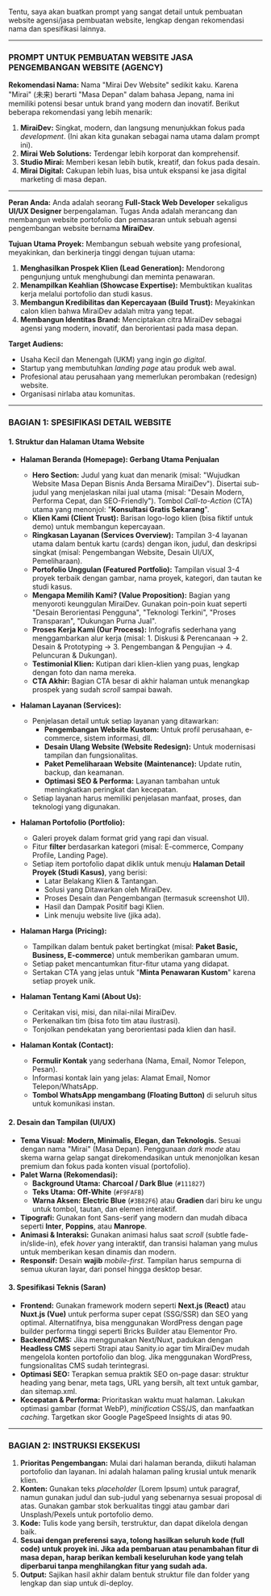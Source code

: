 Tentu, saya akan buatkan prompt yang sangat detail untuk pembuatan website agensi/jasa pembuatan website, lengkap dengan rekomendasi nama dan spesifikasi lainnya.

---

### **PROMPT UNTUK PEMBUATAN WEBSITE JASA PENGEMBANGAN WEBSITE (AGENCY)**

**Rekomendasi Nama:**
Nama "Mirai Dev Website" sedikit kaku. Karena "Mirai" (未来) berarti "Masa Depan" dalam bahasa Jepang, nama ini memiliki potensi besar untuk brand yang modern dan inovatif. Berikut beberapa rekomendasi yang lebih menarik:

1.  **MiraiDev:** Singkat, modern, dan langsung menunjukkan fokus pada *development*. (Ini akan kita gunakan sebagai nama utama dalam prompt ini).
2.  **Mirai Web Solutions:** Terdengar lebih korporat dan komprehensif.
3.  **Studio Mirai:** Memberi kesan lebih butik, kreatif, dan fokus pada desain.
4.  **Mirai Digital:** Cakupan lebih luas, bisa untuk ekspansi ke jasa digital marketing di masa depan.

---

**Peran Anda:**
Anda adalah seorang **Full-Stack Web Developer** sekaligus **UI/UX Designer** berpengalaman. Tugas Anda adalah merancang dan membangun website portofolio dan pemasaran untuk sebuah agensi pengembangan website bernama **MiraiDev**.

**Tujuan Utama Proyek:**
Membangun sebuah website yang profesional, meyakinkan, dan berkinerja tinggi dengan tujuan utama:
1.  **Menghasilkan Prospek Klien (Lead Generation):** Mendorong pengunjung untuk menghubungi dan meminta penawaran.
2.  **Menampilkan Keahlian (Showcase Expertise):** Membuktikan kualitas kerja melalui portofolio dan studi kasus.
3.  **Membangun Kredibilitas dan Kepercayaan (Build Trust):** Meyakinkan calon klien bahwa MiraiDev adalah mitra yang tepat.
4.  **Membangun Identitas Brand:** Menciptakan citra MiraiDev sebagai agensi yang modern, inovatif, dan berorientasi pada masa depan.

**Target Audiens:**
* Usaha Kecil dan Menengah (UKM) yang ingin *go digital*.
* Startup yang membutuhkan *landing page* atau produk web awal.
* Profesional atau perusahaan yang memerlukan perombakan (redesign) website.
* Organisasi nirlaba atau komunitas.

---

### **BAGIAN 1: SPESIFIKASI DETAIL WEBSITE**

#### **1. Struktur dan Halaman Utama Website**

* **Halaman Beranda (Homepage): Gerbang Utama Penjualan**
    * **Hero Section:** Judul yang kuat dan menarik (misal: "Wujudkan Website Masa Depan Bisnis Anda Bersama MiraiDev"). Disertai sub-judul yang menjelaskan nilai jual utama (misal: "Desain Modern, Performa Cepat, dan SEO-Friendly"). Tombol *Call-to-Action* (CTA) utama yang menonjol: "**Konsultasi Gratis Sekarang**".
    * **Klien Kami (Client Trust):** Barisan logo-logo klien (bisa fiktif untuk demo) untuk membangun kepercayaan.
    * **Ringkasan Layanan (Services Overview):** Tampilan 3-4 layanan utama dalam bentuk kartu (cards) dengan ikon, judul, dan deskripsi singkat (misal: Pengembangan Website, Desain UI/UX, Pemeliharaan).
    * **Portofolio Unggulan (Featured Portfolio):** Tampilan visual 3-4 proyek terbaik dengan gambar, nama proyek, kategori, dan tautan ke studi kasus.
    * **Mengapa Memilih Kami? (Value Proposition):** Bagian yang menyoroti keunggulan MiraiDev. Gunakan poin-poin kuat seperti "Desain Berorientasi Pengguna", "Teknologi Terkini", "Proses Transparan", "Dukungan Purna Jual".
    * **Proses Kerja Kami (Our Process):** Infografis sederhana yang menggambarkan alur kerja (misal: 1. Diskusi & Perencanaan -> 2. Desain & Prototyping -> 3. Pengembangan & Pengujian -> 4. Peluncuran & Dukungan).
    * **Testimonial Klien:** Kutipan dari klien-klien yang puas, lengkap dengan foto dan nama mereka.
    * **CTA Akhir:** Bagian CTA besar di akhir halaman untuk menangkap prospek yang sudah *scroll* sampai bawah.

* **Halaman Layanan (Services):**
    * Penjelasan detail untuk setiap layanan yang ditawarkan:
        * **Pengembangan Website Kustom:** Untuk profil perusahaan, e-commerce, sistem informasi, dll.
        * **Desain Ulang Website (Website Redesign):** Untuk modernisasi tampilan dan fungsionalitas.
        * **Paket Pemeliharaan Website (Maintenance):** Update rutin, backup, dan keamanan.
        * **Optimasi SEO & Performa:** Layanan tambahan untuk meningkatkan peringkat dan kecepatan.
    * Setiap layanan harus memiliki penjelasan manfaat, proses, dan teknologi yang digunakan.

* **Halaman Portofolio (Portfolio):**
    * Galeri proyek dalam format grid yang rapi dan visual.
    * Fitur **filter** berdasarkan kategori (misal: E-commerce, Company Profile, Landing Page).
    * Setiap item portofolio dapat diklik untuk menuju **Halaman Detail Proyek (Studi Kasus)**, yang berisi:
        * Latar Belakang Klien & Tantangan.
        * Solusi yang Ditawarkan oleh MiraiDev.
        * Proses Desain dan Pengembangan (termasuk screenshot UI).
        * Hasil dan Dampak Positif bagi Klien.
        * Link menuju website live (jika ada).

* **Halaman Harga (Pricing):**
    * Tampilkan dalam bentuk paket bertingkat (misal: **Paket Basic, Business, E-commerce**) untuk memberikan gambaran umum.
    * Setiap paket mencantumkan fitur-fitur utama yang didapat.
    * Sertakan CTA yang jelas untuk "**Minta Penawaran Kustom**" karena setiap proyek unik.

* **Halaman Tentang Kami (About Us):**
    * Ceritakan visi, misi, dan nilai-nilai MiraiDev.
    * Perkenalkan tim (bisa foto tim atau ilustrasi).
    * Tonjolkan pendekatan yang berorientasi pada klien dan hasil.

* **Halaman Kontak (Contact):**
    * **Formulir Kontak** yang sederhana (Nama, Email, Nomor Telepon, Pesan).
    * Informasi kontak lain yang jelas: Alamat Email, Nomor Telepon/WhatsApp.
    * **Tombol WhatsApp mengambang (Floating Button)** di seluruh situs untuk komunikasi instan.

#### **2. Desain dan Tampilan (UI/UX)**

* **Tema Visual:** **Modern, Minimalis, Elegan, dan Teknologis.** Sesuai dengan nama "Mirai" (Masa Depan). Penggunaan *dark mode* atau skema warna gelap sangat direkomendasikan untuk menonjolkan kesan premium dan fokus pada konten visual (portofolio).
* **Palet Warna (Rekomendasi):**
    * **Background Utama:** **Charcoal / Dark Blue** (`#111827`)
    * **Teks Utama:** **Off-White** (`#F9FAFB`)
    * **Warna Aksen:** **Electric Blue** (`#3B82F6`) atau **Gradien** dari biru ke ungu untuk tombol, tautan, dan elemen interaktif.
* **Tipografi:** Gunakan font Sans-serif yang modern dan mudah dibaca seperti **Inter**, **Poppins**, atau **Manrope**.
* **Animasi & Interaksi:** Gunakan animasi halus saat *scroll* (subtle fade-in/slide-in), efek *hover* yang interaktif, dan transisi halaman yang mulus untuk memberikan kesan dinamis dan modern.
* **Responsif:** Desain **wajib** *mobile-first*. Tampilan harus sempurna di semua ukuran layar, dari ponsel hingga desktop besar.

#### **3. Spesifikasi Teknis (Saran)**

* **Frontend:** Gunakan framework modern seperti **Next.js (React)** atau **Nuxt.js (Vue)** untuk performa super cepat (SSG/SSR) dan SEO yang optimal. Alternatifnya, bisa menggunakan WordPress dengan page builder performa tinggi seperti Bricks Builder atau Elementor Pro.
* **Backend/CMS:** Jika menggunakan Next/Nuxt, padukan dengan **Headless CMS** seperti Strapi atau Sanity.io agar tim MiraiDev mudah mengelola konten portofolio dan blog. Jika menggunakan WordPress, fungsionalitas CMS sudah terintegrasi.
* **Optimasi SEO:** Terapkan semua praktik SEO on-page dasar: struktur heading yang benar, meta tags, URL yang bersih, alt text untuk gambar, dan sitemap.xml.
* **Kecepatan & Performa:** Prioritaskan waktu muat halaman. Lakukan optimasi gambar (format WebP), *minification* CSS/JS, dan manfaatkan *caching*. Targetkan skor Google PageSpeed Insights di atas 90.

---

### **BAGIAN 2: INSTRUKSI EKSEKUSI**

1.  **Prioritas Pengembangan:** Mulai dari halaman beranda, diikuti halaman portofolio dan layanan. Ini adalah halaman paling krusial untuk menarik klien.
2.  **Konten:** Gunakan teks *placeholder* (Lorem Ipsum) untuk paragraf, namun gunakan judul dan sub-judul yang sebenarnya sesuai proposal di atas. Gunakan gambar stok berkualitas tinggi atau gambar dari Unsplash/Pexels untuk portofolio demo.
3.  **Kode:** Tulis kode yang bersih, terstruktur, dan dapat dikelola dengan baik.
4.  **Sesuai dengan preferensi saya, tolong hasilkan seluruh kode (full code) untuk proyek ini. Jika ada pembaruan atau penambahan fitur di masa depan, harap berikan kembali keseluruhan kode yang telah diperbarui tanpa menghilangkan fitur yang sudah ada.**
5.  **Output:** Sajikan hasil akhir dalam bentuk struktur file dan folder yang lengkap dan siap untuk di-deploy.
